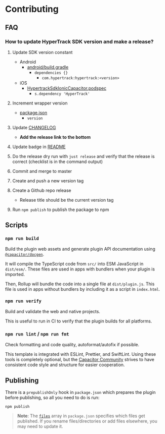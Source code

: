 # Contributing

## FAQ

### How to update HyperTrack SDK version and make a release?

1. Update SDK version constant
   - Android
     - [android/build.gradle](android/build.gradle)
       - `dependencies {}`
         - `com.hypertrack:hypertrack:<version>`
   - iOS
     - [HypertrackSdkIonicCapacitor.podspec](HypertrackSdkIonicCapacitor.podspec)
       - `s.dependency 'HyperTrack'`
  
2. Increment wrapper version
   
   - [package.json](package.json)
     - `version`

3. Update [CHANGELOG](CHANGELOG.md)

   - **Add the release link to the bottom**

4. Update badge in [README](README.md)

5. Do the release dry run with `just release` and verify that the release is correct (checklist is in the command output)

6. Commit and merge to master

7. Create and push a new version tag

8. Create a Github repo release
   - Release title should be the current version tag
  
9. Run `npm publish` to publish the package to npm

## Scripts

### `npm run build`

Build the plugin web assets and generate plugin API documentation using [`@capacitor/docgen`](https://github.com/ionic-team/capacitor-docgen).

It will compile the TypeScript code from `src/` into ESM JavaScript in `dist/esm/`. These files are used in apps with bundlers when your plugin is imported.

Then, Rollup will bundle the code into a single file at `dist/plugin.js`. This file is used in apps without bundlers by including it as a script in `index.html`.

### `npm run verify`

Build and validate the web and native projects.

This is useful to run in CI to verify that the plugin builds for all platforms.

### `npm run lint` / `npm run fmt`

Check formatting and code quality, autoformat/autofix if possible.

This template is integrated with ESLint, Prettier, and SwiftLint. Using these tools is completely optional, but the [Capacitor Community](https://github.com/capacitor-community/) strives to have consistent code style and structure for easier cooperation.

## Publishing

There is a `prepublishOnly` hook in `package.json` which prepares the plugin before publishing, so all you need to do is run:

```shell
npm publish
```

> **Note**: The [`files`](https://docs.npmjs.com/cli/v7/configuring-npm/package-json#files) array in `package.json` specifies which files get published. If you rename files/directories or add files elsewhere, you may need to update it.
